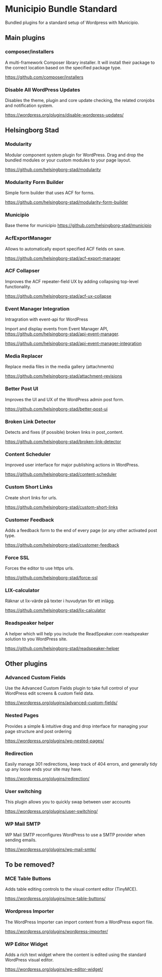 # Municipio Bundle Standard

Bundled plugins for a standard setup of Wordpress with Municipio.

## Main plugins

### composer/installers

A multi-framework Composer library installer. It will install their package to
the correct location based on the specified package type.

https://github.com/composer/installers

### Disable All WordPress Updates

Disables the theme, plugin and core update checking, the related cronjobs and
notification system.

https://wordpress.org/plugins/disable-wordpress-updates/

## Helsingborg Stad

### Modularity

Modular component system plugin for WordPress. Drag and drop the bundled modules
or your custom modules to your page layout.

https://github.com/helsingborg-stad/modularity

### Modularity Form Builder

Simple form builder that uses ACF for forms.

https://github.com/helsingborg-stad/modularity-form-builder

### Municipio

Base theme for municipio https://github.com/helsingborg-stad/municipio

### AcfExportManager

Allows to automatically export specified ACF fields on save.

https://github.com/helsingborg-stad/acf-export-manager

### ACF Collapser

Improves the ACF repeater-field UX by adding collapsing top-level functionality.

https://github.com/helsingborg-stad/acf-ux-collapse

### Event Manager Integration

Intragration with event-api for WordPress

Import and display events from Event Manager API,
https://github.com/helsingborg-stad/api-event-manager.

https://github.com/helsingborg-stad/api-event-manager-integration

### Media Replacer

Replace media files in the media gallery (attachments)

https://github.com/helsingborg-stad/attachment-revisions

### Better Post UI

Improves the UI and UX of the WordPress admin post form.

https://github.com/helsingborg-stad/better-post-ui

### Broken Link Detector

Detects and fixes (if possible) broken links in post_content.

https://github.com/helsingborg-stad/broken-link-detector

### Content Scheduler

Improved user interface for major publishing actions in WordPress.

https://github.com/helsingborg-stad/content-scheduler

### Custom Short Links

Create short links for urls.

https://github.com/helsingborg-stad/custom-short-links

### Customer Feedback

Adds a feedback form to the end of every page (or any other activated post type.

https://github.com/helsingborg-stad/customer-feedback

### Force SSL

Forces the editor to use https urls.

https://github.com/helsingborg-stad/force-ssl

### LIX-calculator

Räknar ut lix-värde på texter i huvudytan för ett inlägg.

https://github.com/helsingborg-stad/lix-calculator

### Readspeaker helper

A helper which will help you include the ReadSpeaker.com readspeaker solution to
you WordPress site.

https://github.com/helsingborg-stad/readspeaker-helper

## Other plugins

### Advanced Custom Fields

Use the Advanced Custom Fields plugin to take full control of your WordPress
edit screens & custom field data.

https://wordpress.org/plugins/advanced-custom-fields/

### Nested Pages

Provides a simple & intuitive drag and drop interface for managing your page
structure and post ordering

https://wordpress.org/plugins/wp-nested-pages/

### Redirection

Easily manage 301 redirections, keep track of 404 errors, and generally tidy up
any loose ends your site may have.

https://wordpress.org/plugins/redirection/

### User switching

This plugin allows you to quickly swap between user accounts

https://wordpress.org/plugins/user-switching/

### WP Mail SMTP

WP Mail SMTP reconfigures WordPress to use a SMTP provider when sending emails.

https://wordpress.org/plugins/wp-mail-smtp/

## To be removed?

### MCE Table Buttons

Adds table editing controls to the visual content editor (TinyMCE).

https://wordpress.org/plugins/mce-table-buttons/

### Wordpress Importer

The WordPress Importer can import content from a WordPress export file.

https://wordpress.org/plugins/wordpress-importer/

### WP Editor Widget

Adds a rich text widget where the content is edited using the standard WordPress
visual editor.

https://wordpress.org/plugins/wp-editor-widget/
